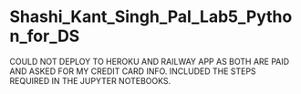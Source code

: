 # Shashi_Kant_Singh_Pal_Lab5_Python_for_DS
COULD NOT DEPLOY TO HEROKU AND RAILWAY APP AS BOTH ARE PAID AND ASKED FOR MY CREDIT CARD INFO. INCLUDED THE STEPS REQUIRED IN THE JUPYTER NOTEBOOKS.
